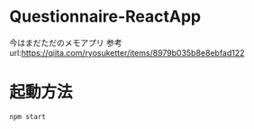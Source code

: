 # Questionnaire-ReactApp
今はまだただのメモアプリ
参考url:<https://qiita.com/ryosuketter/items/8979b035b8e8ebfad122>

# 起動方法
```
npm start
```
